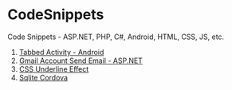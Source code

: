 # CodeSnippets
Code Snippets - ASP.NET, PHP, C#, Android, HTML, CSS, JS, etc.

<ol>
  <li><a href="https://github.com/maunashjani/CodeSnippets/blob/master/Tabbed%20Activity%20-%20Android" target="_blank">Tabbed Activity - Android</a></li>
  <li><a href="https://github.com/maunashjani/CodeSnippets/blob/master/Gmail%20Account%20Send%20Email%20-%20ASP.NET" target="_blank">Gmail Account Send Email - ASP.NET</a></li>
  <li><a href="https://htmlpreview.github.io/?https://github.com/maunashjani/CodeSnippets/blob/master/CSSUnderlineEffect.html">CSS Underline Effect</a></li>
  <li><a href="https://htmlpreview.github.io/?https://github.com/maunashjani/CodeSnippets/blob/master/CSSUnderlineEffect.html">Sqlite Cordova</a></li>
</ol>
    
